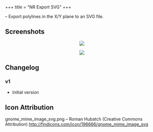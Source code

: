 +++
title = "NR Export SVG"
+++

&ndash; Export polylines in the X/Y plane to an SVG file.

## Screenshots

<p align="center"><img src="https://i.imgur.com/8ZD1uy9.png"/></p>
<p align="center"><img src="https://i.imgur.com/qhLycIW.png"/></p>

## Changelog

### v1

* Initial version

## Icon Attribution

gnome_mime_image_svg.png &ndash; Roman Hubatch (Creative Commons Attribution) http://findicons.com/icon/196666/gnome_mime_image_svg
